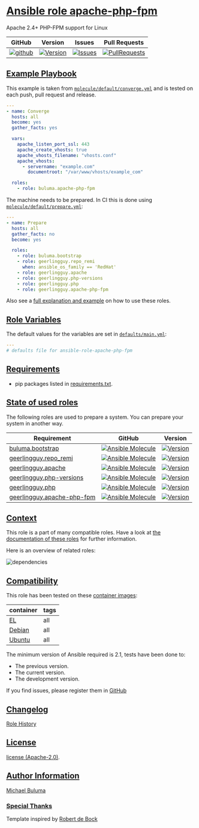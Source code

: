 # [Ansible role apache-php-fpm](#apache-php-fpm)

Apache 2.4+ PHP-FPM support for Linux

|GitHub|Version|Issues|Pull Requests|
|------|-------|------|-------------|
|[![github](https://github.com/buluma/ansible-role-apache-php-fpm/actions/workflows/molecule.yml/badge.svg)](https://github.com/buluma/ansible-role-apache-php-fpm/actions/workflows/molecule.yml)|[![Version](https://img.shields.io/github/release/buluma/ansible-role-apache-php-fpm.svg)](https://github.com/buluma/ansible-role-apache-php-fpm/releases/)|[![Issues](https://img.shields.io/github/issues/buluma/ansible-role-apache-php-fpm.svg)](https://github.com/buluma/ansible-role-apache-php-fpm/issues/)|[![PullRequests](https://img.shields.io/github/issues-pr-closed-raw/buluma/ansible-role-apache-php-fpm.svg)](https://github.com/buluma/ansible-role-apache-php-fpm/pulls/)|

## [Example Playbook](#example-playbook)

This example is taken from [`molecule/default/converge.yml`](https://github.com/buluma/ansible-role-apache-php-fpm/blob/master/molecule/default/converge.yml) and is tested on each push, pull request and release.

```yaml
---
- name: Converge
  hosts: all
  become: yes
  gather_facts: yes

  vars:
    apache_listen_port_ssl: 443
    apache_create_vhosts: true
    apache_vhosts_filename: "vhosts.conf"
    apache_vhosts:
      - servername: "example.com"
        documentroot: "/var/www/vhosts/example_com"

  roles:
    - role: buluma.apache-php-fpm
```

The machine needs to be prepared. In CI this is done using [`molecule/default/prepare.yml`](https://github.com/buluma/ansible-role-apache-php-fpm/blob/master/molecule/default/prepare.yml):

```yaml
---
- name: Prepare
  hosts: all
  gather_facts: no
  become: yes

  roles:
    - role: buluma.bootstrap
    - role: geerlingguy.repo_remi
      when: ansible_os_family == 'RedHat'
    - role: geerlingguy.apache
    - role: geerlingguy.php-versions
    - role: geerlingguy.php
    - role: geerlingguy.apache-php-fpm
```

Also see a [full explanation and example](https://buluma.github.io/how-to-use-these-roles.html) on how to use these roles.

## [Role Variables](#role-variables)

The default values for the variables are set in [`defaults/main.yml`](https://github.com/buluma/ansible-role-apache-php-fpm/blob/master/defaults/main.yml):

```yaml
---
# defaults file for ansible-role-apache-php-fpm
```

## [Requirements](#requirements)

- pip packages listed in [requirements.txt](https://github.com/buluma/ansible-role-apache-php-fpm/blob/master/requirements.txt).

## [State of used roles](#state-of-used-roles)

The following roles are used to prepare a system. You can prepare your system in another way.

| Requirement | GitHub | Version |
|-------------|--------|--------|
|[buluma.bootstrap](https://galaxy.ansible.com/buluma/bootstrap)|[![Ansible Molecule](https://github.com/buluma/ansible-role-bootstrap/actions/workflows/molecule.yml/badge.svg)](https://github.com/buluma/ansible-role-bootstrap/actions/workflows/molecule.yml)|[![Version](https://img.shields.io/github/release/buluma/ansible-role-bootstrap.svg)](https://github.com/shadowwalker/ansible-role-bootstrap)|
|[geerlingguy.repo_remi](https://galaxy.ansible.com/buluma/geerlingguy.repo_remi)|[![Ansible Molecule](https://github.com/buluma/geerlingguy.repo_remi/actions/workflows/molecule.yml/badge.svg)](https://github.com/buluma/geerlingguy.repo_remi/actions/workflows/molecule.yml)|[![Version](https://img.shields.io/github/release/buluma/geerlingguy.repo_remi.svg)](https://github.com/shadowwalker/geerlingguy.repo_remi)|
|[geerlingguy.apache](https://galaxy.ansible.com/buluma/geerlingguy.apache)|[![Ansible Molecule](https://github.com/buluma/geerlingguy.apache/actions/workflows/molecule.yml/badge.svg)](https://github.com/buluma/geerlingguy.apache/actions/workflows/molecule.yml)|[![Version](https://img.shields.io/github/release/buluma/geerlingguy.apache.svg)](https://github.com/shadowwalker/geerlingguy.apache)|
|[geerlingguy.php-versions](https://galaxy.ansible.com/buluma/geerlingguy.php-versions)|[![Ansible Molecule](https://github.com/buluma/geerlingguy.php-versions/actions/workflows/molecule.yml/badge.svg)](https://github.com/buluma/geerlingguy.php-versions/actions/workflows/molecule.yml)|[![Version](https://img.shields.io/github/release/buluma/geerlingguy.php-versions.svg)](https://github.com/shadowwalker/geerlingguy.php-versions)|
|[geerlingguy.php](https://galaxy.ansible.com/buluma/geerlingguy.php)|[![Ansible Molecule](https://github.com/buluma/geerlingguy.php/actions/workflows/molecule.yml/badge.svg)](https://github.com/buluma/geerlingguy.php/actions/workflows/molecule.yml)|[![Version](https://img.shields.io/github/release/buluma/geerlingguy.php.svg)](https://github.com/shadowwalker/geerlingguy.php)|
|[geerlingguy.apache-php-fpm](https://galaxy.ansible.com/buluma/geerlingguy.apache-php-fpm)|[![Ansible Molecule](https://github.com/buluma/geerlingguy.apache-php-fpm/actions/workflows/molecule.yml/badge.svg)](https://github.com/buluma/geerlingguy.apache-php-fpm/actions/workflows/molecule.yml)|[![Version](https://img.shields.io/github/release/buluma/geerlingguy.apache-php-fpm.svg)](https://github.com/shadowwalker/geerlingguy.apache-php-fpm)|

## [Context](#context)

This role is a part of many compatible roles. Have a look at [the documentation of these roles](https://buluma.github.io/) for further information.

Here is an overview of related roles:

![dependencies](https://raw.githubusercontent.com/buluma/ansible-role-apache-php-fpm/png/requirements.png "Dependencies")

## [Compatibility](#compatibility)

This role has been tested on these [container images](https://hub.docker.com/u/buluma):

|container|tags|
|---------|----|
|[EL](https://hub.docker.com/repository/docker/buluma/enterpriselinux/general)|all|
|[Debian](https://hub.docker.com/repository/docker/buluma/debian/general)|all|
|[Ubuntu](https://hub.docker.com/repository/docker/buluma/ubuntu/general)|all|

The minimum version of Ansible required is 2.1, tests have been done to:

- The previous version.
- The current version.
- The development version.

If you find issues, please register them in [GitHub](https://github.com/buluma/ansible-role-apache-php-fpm/issues)

## [Changelog](#changelog)

[Role History](https://github.com/buluma/ansible-role-apache-php-fpm/blob/master/CHANGELOG.md)

## [License](#license)

[license (Apache-2.0)](https://github.com/buluma/ansible-role-apache-php-fpm/blob/master/LICENSE).

## [Author Information](#author-information)

[Michael Buluma](https://buluma.github.io/)


### [Special Thanks](#special-thanks)

Template inspired by [Robert de Bock](https://github.com/robertdebock)
